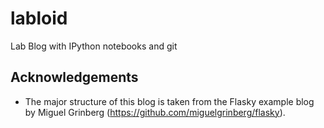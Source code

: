 # labloid
Lab Blog with IPython notebooks and git

## Acknowledgements
- The major structure of this blog is taken from the Flasky example blog by Miguel Grinberg (https://github.com/miguelgrinberg/flasky).